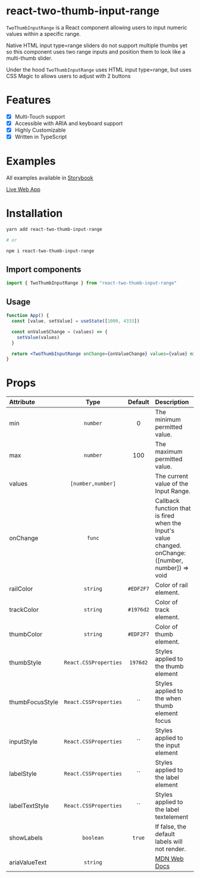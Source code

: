 # react-two-thumb-input-range

`TwoThumbInputRange` is a React component allowing users to input numeric values within a specific range.

Native HTML input type=range sliders do not support multiple thumbs yet so this component uses two range inputs and position them to look like a multi-thumb slider.

Under the hood `TwoThumbInputRange` uses HTML input type=range, but uses CSS Magic to allows users to adjust with 2 buttons

# Features

- [x] Multi-Touch support
- [x] Accessible with ARIA and keyboard support
- [x] Highly Customizable
- [x] Written in TypeScript

# Examples

All examples available in [Storybook](https://alicanerdurmaz.github.io/react-two-thumb-input-range/?path=/story/two-thumb-input-range-custom-css--input-range)

[Live Web App](https://alicanerdurmaz.github.io/react-two-thumb-input-range/?path=/story/two-thumb-input-range-custom-css--input-range)

# Installation

```sh
yarn add react-two-thumb-input-range

# or

npm i react-two-thumb-input-range

```

## Import components

```js
import { TwoThumbInputRange } from "react-two-thumb-input-range"
```

## Usage

```jsx
function App() {
  const [value, setValue] = useState([1000, 4333])

  const onValueSChange = (values) => {
    setValue(values)
  }

  return <TwoThumbInputRange onChange={onValueChange} values={value} min={1000} max={10000} />
}
```

# Props

| Attribute       |         Type          |  Default  | Description                                                                                                                        |
| :-------------- | :-------------------: | :-------: | :--------------------------------------------------------------------------------------------------------------------------------- |
| min             |       `number`        |     0     | The minimum permitted value.                                                                                                       |
| max             |       `number`        |    100    | The maximum permitted value.                                                                                                       |
| values          |   `[number,number]`   |           | The current value of the Input Range.                                                                                              |
| onChange        |        `func`         |           | Callback function that is fired when the Input's value changed. onChange: ([number, number]) => void                               |
| railColor       |       `string`        | `#EDF2F7` | Color of rail element.                                                                                                             |
| trackColor      |       `string`        | `#1976d2` | Color of track element.                                                                                                            |
| thumbColor      |       `string`        | `#EDF2F7` | Color of thumb element.                                                                                                            |
| thumbStyle      | `React.CSSProperties` | `1976d2`  | Styles applied to the thumb element                                                                                                |
| thumbFocusStyle | `React.CSSProperties` |    ``     | Styles applied to the when thumb element focus                                                                                     |
| inputStyle      | `React.CSSProperties` |    ``     | Styles applied to the input element                                                                                                |
| labelStyle      | `React.CSSProperties` |    ``     | Styles applied to the label element                                                                                                |
| labelTextStyle  | `React.CSSProperties` |    ``     | Styles applied to the label textelement                                                                                            |
| showLabels      |       `boolean`       |  `true`   | If false, the default labels will not render.                                                                                      |
| ariaValueText   |       `string`        |           | [MDN Web Docs](https://developer.mozilla.org/en-US/docs/Web/Accessibility/ARIA/ARIA_Techniques/Using_the_aria-valuetext_attribute) |

